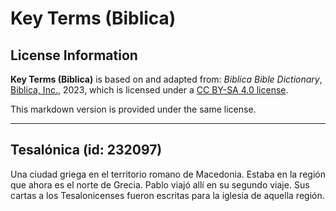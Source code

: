 # Key Terms (Biblica)

## License Information

**Key Terms (Biblica)** is based on and adapted from: _Biblica Bible Dictionary_, [Biblica, Inc.](https://www.biblica.com/), 2023, which is licensed under a [CC BY-SA 4.0 license](https://creativecommons.org/licenses/by-sa/4.0/legalcode.en).

This markdown version is provided under the same license.



--------------------------------

## Tesalónica (id: 232097)

Una ciudad griega en el territorio romano de Macedonia. Estaba en la región que ahora es el norte de Grecia. Pablo viajó allí en su segundo viaje. Sus cartas a los Tesalonicenses fueron escritas para la iglesia de aquella región.


